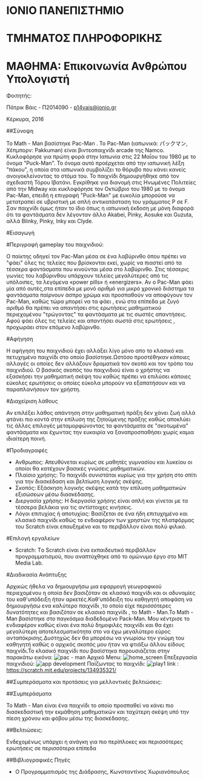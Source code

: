 # ΙΟΝΙΟ ΠΑΝΕΠΙΣΤΗΜΙΟ
# ΤΜΗΜΑΤΟΣ ΠΛΗΡΟΦΟΡΙΚΗΣ 
# ΜΑΘΗΜΑ: Επικοινωνία Ανθρώπου Υπολογιστή

Φοιτητής:

Πάτρικ Βάις - Π2014090 - p14vais@ionio.gr

Κέρκυρα, 2016

##Σύνοψη

Το Math - Man βασίστηκε Pac-Man . Το Pac-Man (ιαπωνικά: パックマン, Χέπμπορν: Pakkuman) είναι βιντεοπαιχνίδι arcade της Namco. Κυκλοφόρησε για πρώτη φορά στην Ιαπωνία 
στις 22 Μαΐου του 1980 με το όνομα "Puck-Man". Το όνομα αυτό προέρχεται από την ιαπωνική λέξη "πάκου", η οποία στα ιαπωνικά συμβολίζει
το θόρυβο που κάνει κανείς ανοιγοκλείνοντας το στόμα του. Το παιχνίδι δημιουργήθηκε από τον σχεδιαστή Τόρου Ιβατάνι. Εγκρίθηκε για 
διανομή στις Ηνωμένες Πολιτείες από την Midway και κυκλοφόρησε τον Οκτώβριο του 1980 με το όνομα Pac-Man, επειδή η επιγραφή "Puck-Man"
με ευκολία μπορούσε να μετατραπεί σε υβριστική με απλή αντικατάσταση του γράμματος P σε F. Σαν παιχνίδι όμως ήταν το ίδιο όπως η ιαπωνική
έκδοση με μόνη διαφορά ότι τα φαντάσματα δεν λέγονταν άλλο Akabei, Pinky, Aosuke και Guzuta, αλλά Blinky, Pinky, Inky και Clyde.

#Εισαγωγή 


#Περιγραφή gameplay του παιχνιδιού:

Ο παίκτης οδηγεί τον Pac-Man μέσα σε ένα λαβύρινθο όπου πρέπει να "φάει" όλες τις τελείες που βρίσκονται εκεί, χωρίς να πιαστεί από τα
τέσσερα φαντάσματα που κινούνται μέσα στο λαβύρινθο. Στις τέσσερις γωνίες του λαβύρινθου υπάρχουν τελείες μεγαλύτερες από τις υπόλοιπες,
τα λεγόμενα «power pills» ή «energizers». Αν ο Pac-Man φάει μία από αυτές,στα επίπεδα με μονό αριθμό για μικρό χρονικό διάστημα τα 
φαντάσματα παίρνουν άσπρο χρώμα και προσπαθούν να αποφύγουν τον Pac-Man, καθώς τώρα μπορεί να τα φάει , ενώ στα επίπεδα με ζυγό αριθμό
θα πρέπει να απαντήσει στις ερωτήσεις μαθηματικού περιεχομένου "τρώγοντας" τα φαντάσματα με τις σωστές απαντήσεις. Αφού φάει όλες τις 
τελείες και απαντήσει σωστά στις ερωτήσεις , προχωράει στον επόμενο λαβύρινθο.

#Αφήγηση 

Η αφήγηση του παιχνιδιού έχει αλλάξει λίγο μόνο απο το κλασικό και πετυχημένο παιχνίδι στο οποίο βασίστηκε.Ωστόσο προστέθηκαν κάποιες
αλλαγές οι οποίες δεν αλλάζουν δραματικά τον σκοπό και τον τρόπο του παιχνιδιού. Ο βασικός σκοπός του παιχνιδιού είναι ο χρήστης να 
εξασκήσει την μαθηματική σκέψη του καθώς πρέπει να επιλύσει κάποιες εύκολες ερωτήσεις οι οποίες εύκολα μπορούν να εξαπατήσουν και να
παραπλανήσουν τον χρήστη.

#Διαχείριση λάθους

Αν επιλέξει λάθος απάντηση στην μαθηματική πράξη δεν χάνει ζωή αλλά φτάνει πιο κοντά στην επίλυση της ζητούμενης πράξης καθώς αποκλύει
τις άλλες επιλογές μεταμορφώνοντας τα φαντάσματα σε "σκοτωμένα" φαντάσματα και έχωντας την ευκαιρία να ξαναπροσπαθήσει χωρίς καμια 
ιδιαίτερη ποινή.

#Προδιαγραφές

* Ανθρωπος: Απευθύνεται κυρίως σε μαθητές γυμνασίου και λυκείου οι οποίοι θα κατέχουν βασικές γνώσεις μαθηματικών.
* Πλαίσιο χρήσης: Το παιχνίδι συνιστάται κυρίως για την χρήση στο σπίτι για την διασκέδαση και βελτίωση λογικής σκέψης.
* Σκοπός: Εξάσκηση λογικής σκέψης κατά την επίλυση μαθηματικών εξισώσεων μέσω διασκέδασης.
* Διεργασία χρήσης: Η διεργασία χρήσης είναι απλή και γίνεται με τα τέσσερα βελάκια για τις αντίστοιχες κινήσεις.
* Λόγοι επιτυχίας ή αποτυχίας: Βασίζεται σε ένα ήδη επιτυχημένο και κλασικό παιχνίδι καθώς το ενδιαφέρον των χρηστών της πλατφόρμας του Scratch είναι επαυξημένο και το περιβάλλον είναι πολύ φιλικό.

#Επιλογή εργαλείων

* Scratch: Tο Scratch είναι ένα εκπαιδευτικό περιβάλλον προγραμματισμού, που αναπτύχθηκε από το ομώνυμο έργο στο MIT Media Lab.

#Διαδικασία Ανάπτυξης

Αρχικώς ήθελα να δημιουργήσω μια εφαρμογή γεωγραφικού περιεχομένου η οποία δεν βασιζόταν σε κλασικό παιχνίδι και οι αδυναμίες του καθ'υπόδειξη ήταν αρκετές.Καθ'υπόδειξη του καθηγητή αποφάση να δημιουργήσω ενα καλύτερο παιχνίδι ,το οποίο είχε περισσότερες δυνατότητες και βασιζόταν σε κλασικό παιχνίδι , το Math - Man.To Math - Man βασίστηκε στο παγκόσμια διαδεδομένο Pack-Man. Μου κέντρισε το ενδιαφέρον καθώς είναι ένα πολύ δημοφιλές παιχνίδι και θα έχει μεγαλύτερη αποτελεσματικότητα στο να έχω μεγαλύτερο εύρος ανταπόκρισης.Δυστηχώς δεν
θα μπορέσω να γνωρίσω την γνώμη του καθηγητή καθώς ο αρχικός σκοπός μου ήταν να φτιάξω άλλου είδους παιχνίδι.Το κλασικό παιχνίδι που 
βασίστηκα παρουσιάζεται στην παρακάτω εικόνα:
![pac - man](https://cloud.githubusercontent.com/assets/22657181/20987727/6825273e-bcd6-11e6-8718-0cb122046b0d.png)
Αρχικό Menu:
![home_screen](https://cloud.githubusercontent.com/assets/22657181/20987692/4e37e7d0-bcd6-11e6-9bed-6d9ac927fc42.png)
Επεξεργασία παιχνιδιού:
![app development](https://cloud.githubusercontent.com/assets/22657181/20986868/0dc22ee8-bcd3-11e6-9e09-826674151003.png)
Παίζωντας το παιχνίδι:
![play1](https://cloud.githubusercontent.com/assets/22657181/20987633/19f44798-bcd6-11e6-94ec-d7b09830c6ea.png)
link :
https://scratch.mit.edu/projects/134935321/

##Συμπεράσματα και προτάσεις για μελλοντικές βελτιώσεις:

##Συμπεράσματα

Το Math - Man είναι ένα παιχνίδι το οποίο προσπαθεί να κάνει πιο διασκεδαστική την εκμάθηση μαθηματικών και ταχύτερη σκέψη υπό την πίεση χρόνου και φόβου μέσω της διασκέδασης.

##Βελτιώσεις:

Ενδεχομένως υπάρχει η ανάγκη για πιο περίπλοκες και περισσότερες ερωτήσεις σε περισσότερα επίπεδα

##Βιβλιογραφικές Πηγές

* Ο Προγραμματισμός της Διάδρασης, Κωνσταντίνος Χωριανόπουλος
 
